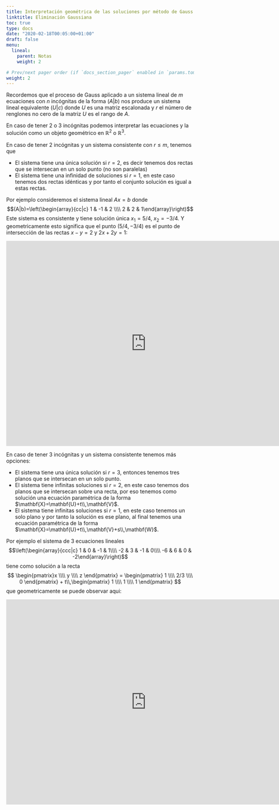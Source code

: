 ```yaml
---
title: Interpretación geométrica de las soluciones por método de Gauss
linktitle: Eliminación Gaussiana
toc: true
type: docs
date: "2020-02-18T00:05:00+01:00"
draft: false
menu:
  lineal:
    parent: Notas
    weight: 2

# Prev/next pager order (if `docs_section_pager` enabled in `params.toml`)
weight: 2
---
```


Recordemos que el proceso de Gauss aplicado a un sistema lineal de $m$ ecuaciones con $n$ incógnitas de la forma $(A|b)$ nos produce un sistema lineal equivalente $(U|c)$ donde $U$ es una matriz escalonada y $r$ el número de renglones no cero de la matriz $U$ es el rango de $A$.

En caso de tener $2$ o $3$ incógnitas podemos interpretar las ecuaciones y la solución como un objeto geométrico en $\mathbb{R}^2$ o $\mathbb{R}^3$. 

En caso de tener $2$ incógnitas y un sistema consistente con $r\leq m$, tenemos que 

  * El sistema tiene una única solución si $r=2$, es decir tenemos dos rectas que se intersecan en un solo punto (no son paralelas)
  * El sistema tiene una infinidad de soluciones si $r=1$, en este caso tenemos dos rectas idénticas y por tanto el conjunto solución es igual a estas rectas. 
    
Por ejemplo consideremos el sistema lineal $Ax=b$ donde $$(A|b)=\left(\begin{array}{cc|c} 1 & -1 & 2 \\\\ 2 & 2 & 1\end{array}\right)$$ Este sistema es consistente y tiene solución única $x_1=5/4$, $x_2=-3/4$. 
Y geometricamente esto significa que el punto $(5/4,-3/4)$ es el punto de intersección de las rectas $x-y=2$ y $2x+2y=1$:

<iframe scrolling="no" title="Sistemas lineales 2x2" src="https://www.geogebra.org/material/iframe/id/fsdzvjeu/width/1510/height/738/border/888888/sfsb/true/smb/false/stb/false/stbh/false/ai/false/asb/false/sri/false/rc/false/ld/false/sdz/false/ctl/false" width="750px" height="550px" style="border:0px;" allowfullscreen> </iframe>
  
En caso de tener $3$ incógnitas y un sistema consistente tenemos más opciones:

  * El sistema tiene una única solución si $r=3$, entonces tenemos tres planos que se intersecan en un solo punto.
  * El sistema tiene infinitas soluciones si $r=2$, en este caso tenemos dos planos que se intersecan sobre una recta, por eso tenemos como solución una ecuación paramétrica de la forma $\mathbf{X}=\mathbf{U}+t\\,\mathbf{V}$.
  * El sistema tiene infinitas soluciones si $r=1$, en este caso tenemos un solo plano y por tanto la solución es ese plano, al final tenemos una ecuación paramétrica de la forma $\mathbf{X}=\mathbf{U}+t\\,\mathbf{V}+s\\,\mathbf{W}$.
    
Por ejemplo el sistema de 3 ecuaciones lineales 
$$\left(\begin{array}{ccc|c} 1 & 0 & -1 & 1\\\\ -2 & 3 & -1 & 0\\\\ -6 & 6 & 0 & -2\end{array}\right)$$
tiene como solución a la recta
$$
\begin{pmatrix}x \\\\ y \\\\ z \end{pmatrix} = \begin{pmatrix} 1 \\\\ 2/3 \\\\ 0 \end{pmatrix} + t\\,\begin{pmatrix} 1 \\\\ 1 \\\\ 1 \end{pmatrix}
$$
que geometricamente se puede observar aqui:

<iframe scrolling="no" title="EcuacionesR3" src="https://www.geogebra.org/material/iframe/id/g8tv5e8s/width/1240/height/780/border/888888/sfsb/true/smb/false/stb/false/stbh/false/ai/false/asb/false/sri/false/rc/false/ld/false/sdz/false/ctl/false" width="750px" height="550px" style="border:0px;" allowfullscreen> </iframe>

    
